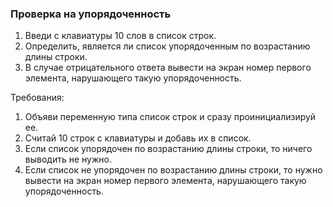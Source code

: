 
### Проверка на упорядоченность

1. Введи с клавиатуры 10 слов в список строк.
2. Определить, является ли список упорядоченным по возрастанию длины строки.
3. В случае отрицательного ответа вывести на экран номер первого элемента, нарушающего такую упорядоченность.


Требования:
1.	Объяви переменную типа список строк и сразу проинициализируй ee.
2.	Считай 10 строк с клавиатуры и добавь их в список.
3.	Если список упорядочен по возрастанию длины строки, то ничего выводить не нужно.
4.	Если список не упорядочен по возрастанию длины строки, то нужно вывести на экран номер первого элемента, нарушающего такую упорядоченность.


